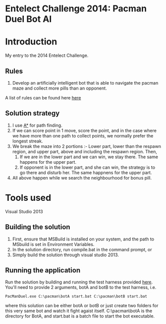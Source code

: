 Entelect Challenge 2014: Pacman Duel Bot AI
===========================================

# Introduction

My entry to the 2014 Entelect Challenge.

## Rules

1. Develop an artificially intelligent bot that is able to navigate the pacman maze and collect more pills than an opponent.

 A list of rules can be found here [here](http://challenge.entelect.co.za/DisplayLink.aspx?group=Rules&name=N/A)

## Solution strategy

1. I use [A*](http://en.wikipedia.org/wiki/A*_search_algorithm) for path finding.
2. If we can score point in 1 move, score the point, and in the case where we have more than one path to collect points, we normally prefer the longest streak.
3. We break the maze into 2 portions :- Lower part, lower than the respawn region, and upper part, above and including the respawn region. Then,
   1. If we are in the lower part and we can win, we stay there. The same happens for the upper part.
   2. If opponent is in the lower part, and she can win, the strategy is to go there and disturb her. The same happnens for the upper part.
4. All above happen while we search the neighbourhood for bonus pill.

# Tools used

Visual Studio 2013

## Building the solution

1. First, ensure that MSBuild is installed on your system, and the path to MSbuild is set in Environment Variables.
2. In the solution directory, run compile.bat in the command prompt, or
3. Simply build the solution through visual studio 2013.

## Running the application

Run the solution by building and running the test harness provided [here](https://github.com/rm2k/2014-PacMan-TestHarness). You'll need to provide 2 arguments, botA and botB to the test harness, i.e.

    PacManDuel.exe C:\pacman\botA start.bat C:\pacman\botB start.bat
  
 where this solution can be either botA or botB or just create two folders for this very same bot and watch it fight agaist itself. C:\pacman\botA is the directory for BotA, and start.bat is a batch file to start the bot executable.
